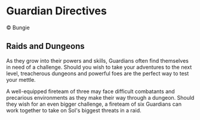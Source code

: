 # Guardian Directives

© Bungie

## Raids and Dungeons

As they grow into their powers and skills, Guardians often find themselves in need of a challenge. Should you wish to take your adventures to the next level, treacherous dungeons and powerful foes are the perfect way to test your mettle. 

A well-equipped fireteam of three may face difficult combatants and precarious environments as they make their way through a dungeon. Should they wish for an even bigger challenge, a fireteam of six Guardians can work together to take on Sol's biggest threats in a raid.

